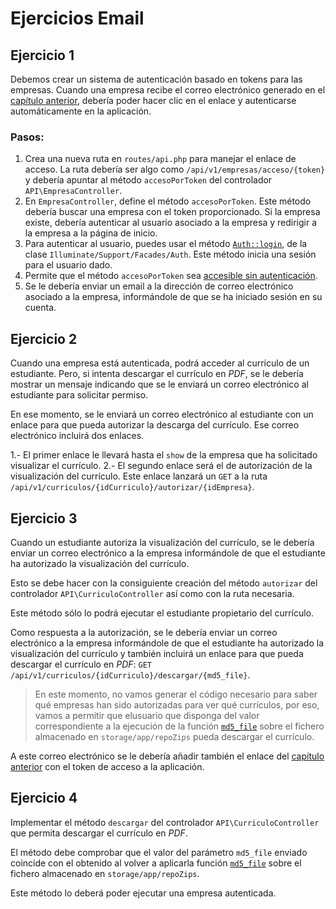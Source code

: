 # Ejercicios Email

## Ejercicio 1

Debemos crear un sistema de autenticación basado en tokens para las empresas. Cuando una empresa recibe el correo electrónico generado en el [capítulo anterior](./13_email.md), debería poder hacer clic en el enlace y autenticarse automáticamente en la aplicación.

### Pasos:

1. Crea una nueva ruta en `routes/api.php` para manejar el enlace de acceso. La ruta debería ser algo como `/api/v1/empresas/acceso/{token}` y debería apuntar al método `accesoPorToken` del controlador `API\EmpresaController`.
2. En `EmpresaController`, define el método `accesoPorToken`. Este método debería buscar una empresa con el token proporcionado. Si la empresa existe, debería autenticar al usuario asociado a la empresa y redirigir a la empresa a la página de inicio.
3. Para autenticar al usuario, puedes usar el método [`Auth::login`](https://laravel.com/api/10.x/Illuminate/Support/Facades/Auth.html#method_login), de la clase `Illuminate/Support/Facades/Auth`. Este método inicia una sesión para el usuario dado.
4. Permite que el método `accesoPorToken` sea [accesible sin autenticación](./103_roles.md#permitir-el-acceso-a-algunos-métodos-a-usuarios-anónimos).
5. Se le debería enviar un email a la dirección de correo electrónico asociado a la empresa, informándole de que se ha iniciado sesión en su cuenta.

## Ejercicio 2

Cuando una empresa está autenticada, podrá acceder al currículo de un estudiante. Pero, si intenta descargar el currículo en _PDF_, se le debería mostrar un mensaje indicando que se le enviará un correo electrónico al estudiante para solicitar permiso.

En ese momento, se le enviará un correo electrónico al estudiante con un enlace para que pueda autorizar la descarga del currículo. Ese correo electrónico incluirá dos enlaces.

1.- El primer enlace le llevará hasta el `show` de la empresa que ha solicitado visualizar el currículo.
2.- El segundo enlace será el de autorización de la visualización del currículo. Este enlace lanzará un `GET` a la ruta `/api/v1/curriculos/{idCurriculo}/autorizar/{idEmpresa}`.

## Ejercicio 3

Cuando un estudiante autoriza la visualización del currículo, se le debería enviar un correo electrónico a la empresa informándole de que el estudiante ha autorizado la visualización del currículo.

Esto se debe hacer con la consiguiente creación del método `autorizar` del controlador `API\CurriculoController` así como con la ruta necesaria.

Este método sólo lo podrá ejecutar el estudiante propietario del currículo.

Como respuesta a la autorización, se le debería enviar un correo electrónico a la empresa informándole de que el estudiante ha autorizado la visualización del currículo y también incluirá un enlace para que pueda descargar el currículo en _PDF_: `GET /api/v1/curriculos/{idCurriculo}/descargar/{md5_file}`.

> En este momento, no vamos generar el código necesario para saber qué empresas han sido autorizadas para ver qué currículos, por eso, vamos a permitir que elusuario que disponga del valor correspondiente a la ejecución de la función [`md5_file`](https://www.php.net/manual/es/function.md5-file.php) sobre el fichero almacenado en `storage/app/repoZips` pueda descargar el currículo.

A este correo electrónico se le debería añadir también el enlace del [capítulo anterior](./13_email.md) con el token de acceso a la aplicación.

## Ejercicio 4

Implementar el método `descargar` del controlador `API\CurriculoController` que permita descargar el currículo en _PDF_.

El método debe comprobar que el valor del parámetro `md5_file` enviado coincide con el obtenido al volver a aplicarla función [`md5_file`](https://www.php.net/manual/es/function.md5-file.php) sobre el fichero almacenado en `storage/app/repoZips`.

Este método lo deberá poder ejecutar una empresa autenticada.
